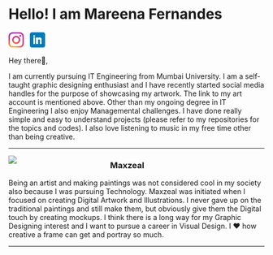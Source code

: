 # Hello! I am Mareena Fernandes

<p align='center'>

<a href="https://instagram.com/maxzeal.mareena"><img height="30" src="https://github.com/mareenafernandes/mareenafernandes/blob/main/icons/instagram.png"></a>&nbsp;&nbsp; <a href="https://www.linkedin.com/in/mareena-fernandes-240984180/"><img height="30" src="https://github.com/mareenafernandes/mareenafernandes/blob/main/icons/linkedin.png"></a>

</p>

Hey there👋,

I am currently pursuing IT Engineering from Mumbai University. I am a self-taught graphic designing enthusiast and I have recently started social media handles for the purpose of showcasing my artwork. The link to my art account is mentioned above. Other than my ongoing degree in IT Engineering I also enjoy Managemental challenges. I have done really simple and easy to understand projects (please refer to my repositories for the topics and codes). I also love listening to music in my free time other than being creative. 

---

<p>
  <img width="200" align='left' src="https://github.com/mareenafernandes/mareenafernandes/blob/main/icons/logo.png">
</p>

### Maxzeal

Being an artist and making paintings was not considered cool in my society also because I was pursuing Technology. Maxzeal was initiated when I focused on creating Digital Artwork and Illustrations. I never gave up on the traditional paintings and still make them, but obviously give them the Digital touch by creating mockups. I think there is a long way for my Graphic Designing interest and I want to pursue a career in Visual Design. I ❤️ how creative a frame can get and portray so much.

---
